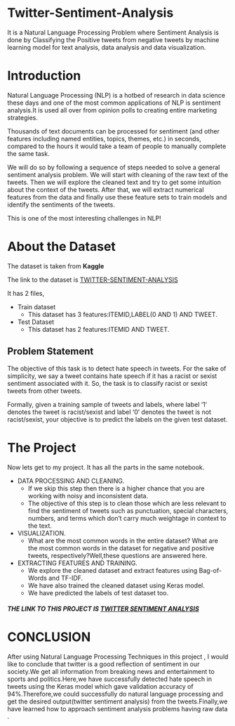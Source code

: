 # Twitter-Sentiment-Analysis
It is a Natural Language Processing Problem where Sentiment Analysis is done by Classifying the Positive tweets from negative tweets by machine learning model for text analysis, data analysis and data visualization.
# Introduction
Natural Language Processing (NLP) is a hotbed of research in data science these days and one of the most common applications of NLP is sentiment analysis.It is used all over from opinion polls to creating entire marketing strategies.

Thousands of text documents can be processed for sentiment (and other features including named entities, topics, themes, etc.) in seconds, compared to the hours it would take a team of people to manually complete the same task.

We will do so by following a sequence of steps needed to solve a general sentiment analysis problem. We will start with cleaning of the raw text of the tweets. Then we will explore the cleaned text and try to get some intuition about the context of the tweets. After that, we will extract numerical features from the data and finally use these feature sets to train models and identify the sentiments of the tweets.

This is one of the most interesting challenges in NLP!
# About the Dataset
The dataset is taken from **Kaggle**

The link to the dataset is [TWITTER-SENTIMENT-ANALYSIS](https://www.kaggle.com/arkhoshghalb/twitter-sentiment-analysis-hatred-speech?select=test.csv)

It has 2 files,
* Train dataset
  * This dataset has 3 features:ITEMID,LABEL(0 AND 1) AND TWEET. 
* Test Dataset
  * This dataset has 2 features:ITEMID AND TWEET.
  
## Problem Statement
The objective of this task is to detect hate speech in tweets. For the sake of simplicity, we say a tweet contains hate speech if it has a racist or sexist sentiment associated with it. So, the task is to classify racist or sexist tweets from other tweets.

Formally, given a training sample of tweets and labels, where label ‘1’ denotes the tweet is racist/sexist and label ‘0’ denotes the tweet is not racist/sexist, your objective is to predict the labels on the given test dataset.
# The Project
Now lets get to my project. It has all the parts in the same notebook.
* DATA PROCESSING AND CLEANING.
  * If we skip this step then there is a higher chance that you are working with noisy and inconsistent data.
  * The objective of this step is to clean those  which are less relevant to find the sentiment of tweets such as punctuation, special characters, numbers, and terms which don’t carry much weightage in context to the text.
* VISUALIZATION.
  * What are the most common words in the entire dataset? What are the most common words in the dataset for negative and positive tweets, respectively?Well,these questions are answered here.
* EXTRACTING FEATURES AND TRAINING.
  * We explore the cleaned dataset and extract features using Bag-of-Words and TF-IDF.
  * We have also trained the cleaned dataset using Keras model.
  * We have predicted the labels of test dataset too.
 ##### THE LINK TO THIS PROJECT IS [TWITTER SENTIMENT ANALYSIS](https://colab.research.google.com/drive/19JIPeV2YErhZLDOCNfwU0icZT4BWRVaX?usp=sharing)
 # CONCLUSION
After using Natural Language Processing Techniques in this project , I would like to conclude that twitter is a good reflection of sentiment in our society.We get all information from breaking news and entertainment to sports and politics.Here,we have successfully detected hate speech in tweets using the Keras model which gave validation accuracy of 94%.Therefore,we could successfully do natural language processing and get the desired output(twitter sentiment analysis) from the tweets.Finally,we have learned how to approach sentiment analysis problems having raw data .
 
